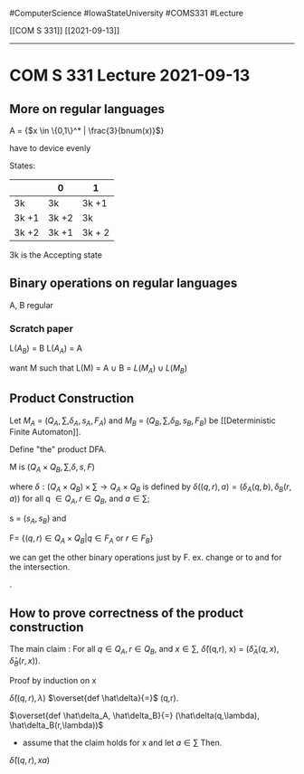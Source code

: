 #ComputerScience  #IowaStateUniversity  #COMS331 
#Lecture

[[COM S 331]] [[2021-09-13]]

---

# COM S 331 Lecture 2021-09-13

## More on regular languages

A = {$x \in \{0,1\}^* | \frac{3}{bnum(x)}$}

have to device evenly

States:

|       | 0     | 1      |
| ----- | ----- | ------ |
| 3k    | 3k    | 3k +1  |
| 3k +1 | 3k +2 | 3k     |
| 3k +2 | 3k +1 | 3k + 2 |

3k is the Accepting state


## Binary operations on regular languages

A, B regular

### Scratch paper

L($A_B$) = B
L($A_A$) = A

 want M such that L(M) = A $\cup$ B = $L(M_A) \cup L(M_B)$
 
 ## Product Construction
 
 Let $M_A$ = ($Q_A, \sum, \delta_A, s_A, F_A$) and $M_B$ = ($Q_B, \sum, \delta_B, s_B, F_B$) be [[Deterministic Finite Automaton]].
 
 Define "the" product DFA. 
 
 M is $(Q_A \times Q_B, \sum, \delta, s, F)$
 
 where $\delta : (Q_A \times Q_B) \times \sum \rightarrow Q_A \times Q_B$  is defined by $\delta((q,r),a) = (\delta_A(q,b),\delta_B(r,a))$ for all q $\in Q_A, r \in Q_B$, and $a \in \sum;$
 
 s = ($s_A, s_B$) and 
 
 F= $\{(q,r) \in Q_A \times Q_B | q \in F_A\ \text{or}\ r \in F_B \}$
 
 we can get the other binary operations just by F.
 ex. change or to and for the intersection.
 
. 


## How to prove correctness of the product construction

The main claim : For all $q \in Q_A, r \in Q_B$, and $x \in 
\sum$, $\hat\delta$((q,r), x) = ($\hat\delta_A(q,x), \hat\delta_B(r,x))$.

Proof by induction on x

$\hat\delta((q,r),\lambda)$  $\overset{def \hat\delta}{=}$ (q,r). 

$\overset{def \hat\delta_A, \hat\delta_B}{=} (\hat\delta(q,\lambda), \hat\delta_B(r,\lambda))$

*  assume that the claim holds for x and let $a \in \sum$ Then.

$\hat\delta((q,r), xa)$